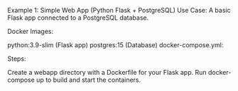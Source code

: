Example 1: Simple Web App (Python Flask + PostgreSQL)
Use Case: A basic Flask app connected to a PostgreSQL database.

Docker Images:

python:3.9-slim (Flask app)
postgres:15 (Database)
docker-compose.yml:

Steps:

Create a webapp directory with a Dockerfile for your Flask app.
Run docker-compose up to build and start the containers.